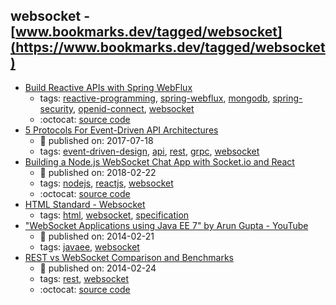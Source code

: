 websocket - [www.bookmarks.dev/tagged/websocket](https://www.bookmarks.dev/tagged/websocket)
---
* [Build Reactive APIs with Spring WebFlux](https://developer.okta.com/blog/2018/09/24/reactive-apis-with-spring-webflux#secure-your-spring-webflux-reactive-api-with-oidc)
    * tags: [reactive-programming](../tagged/reactive-programming.md), [spring-webflux](../tagged/spring-webflux.md), [mongodb](../tagged/mongodb.md), [spring-security](../tagged/spring-security.md), [openid-connect](../tagged/openid-connect.md), [websocket](../tagged/websocket.md)
    * :octocat: [source code](https://github.com/oktadeveloper/okta-spring-webflux-react-example)
* [5 Protocols For Event-Driven API Architectures](https://nordicapis.com/5-protocols-for-event-driven-api-architectures/)
    * :calendar: published on: 2017-07-18
    * tags: [event-driven-design](../tagged/event-driven-design.md), [api](../tagged/api.md), [rest](../tagged/rest.md), [grpc](../tagged/grpc.md), [websocket](../tagged/websocket.md)
* [Building a Node.js WebSocket Chat App with Socket.io and React](https://itnext.io/building-a-node-js-websocket-chat-app-with-socket-io-and-react-473a0686d1e1)
    * :calendar: published on: 2018-02-22
    * tags: [nodejs](../tagged/nodejs.md), [reactjs](../tagged/reactjs.md), [websocket](../tagged/websocket.md)
    * :octocat: [source code](https://github.com/justadudewhohacks/websocket-chat)
* [HTML Standard - Websocket](https://html.spec.whatwg.org/multipage/web-sockets.html)
    * tags: [html](../tagged/html.md), [websocket](../tagged/websocket.md), [specification](../tagged/specification.md)
* ["WebSocket Applications using Java EE 7" by Arun Gupta - YouTube](https://www.youtube.com/watch?v=lbANLOUFe58)
    * :calendar: published on: 2014-02-21
    * tags: [javaee](../tagged/javaee.md), [websocket](../tagged/websocket.md)
* [REST vs WebSocket Comparison and Benchmarks](http://blog.arungupta.me/rest-vs-websocket-comparison-benchmarks/)
    * :calendar: published on: 2014-02-24
    * tags: [rest](../tagged/rest.md), [websocket](../tagged/websocket.md)
    * :octocat: [source code](https://github.com/javaee-samples/javaee7-samples/tree/master/websocket/websocket-vs-rest)
